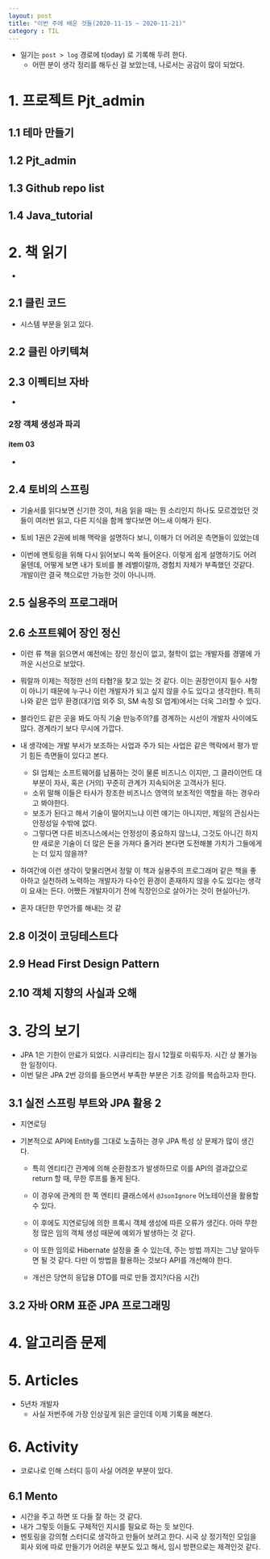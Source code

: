 ```yaml
---
layout: post
title: "이번 주에 배운 것들(2020-11-15 ~ 2020-11-21)"
category : TIL
---
```



- 일기는 `post > log` 경로에 t(oday) 로 기록해 두려 한다.
  - 어떤 분이 생각 정리를 해두신 걸 보았는데, 나로서는 공감이 많이 되었다.




# 1. 프로젝트 Pjt_admin

## 1.1 테마 만들기
## 1.2 Pjt_admin
## 1.3 Github repo list
## 1.4 Java_tutorial



# 2. 책 읽기

- 



## 2.1 클린 코드

- 시스템 부분을 읽고 있다.



## 2.2 클린 아키텍쳐



## 2.3 이펙티브 자바

- 

### 2장 객체 생성과 파괴

#### item 03

- 

## 2.4 토비의 스프링

- 기술서를 읽다보면 신기한 것이, 처음 읽을 때는 뭔 소리인지 하나도 모르겠었던 것들이 여러번 읽고, 다른 지식을 함께 쌓다보면 어느새 이해가 된다.

- 토비 1권은 2권에 비해 맥락을 설명하다 보니, 이해가 더 어려운 측면들이 있었는데

- 이번에 멘토링을 위해 다시 읽어보니 쏙쏙 들어온다. 이렇게 쉽게 설명하기도 어려울텐데, 어떻게 보면 내가 토비를 볼 레벨이랄까, 경험치 자체가 부족했던 것같다. 개발이란 결국 책으로만 가능한 것이 아니니까.

  

  

## 2.5 실용주의 프로그래머
## 2.6 소프트웨어 장인 정신
- 이런 류 책을 읽으면서 예전에는 장인 정신이 없고, 철학이 없는 개발자를 경멸에 가까운 시선으로 보았다.
- 뭐랄까 이제는 적정한 선의 타협?을 찾고 있는 것 같다. 이는 권장안이지 필수 사항이 아니기 때문에 누구나 이런 개발자가 되고 싶지 않을 수도 있다고 생각한다. 특히 나와 같은 업무 환경(대기업 외주 SI, SM 속칭 SI 업계)에서는 더욱 그러할 수 있다.
- 블라인드 같은 곳을 봐도 아직 기술 만능주의?를 경계하는 시선이 개발자 사이에도 많다. 경계라기 보다 무시에 가깝다.
- 내 생각에는 개발 부서가 보조하는 사업과 주가 되는 사업은 같은 맥락에서 평가 받기 힘든 측면들이 있다고 본다.
  - SI 업체는 소프트웨어를 납품하는 것이 물론 비즈니스 이지만, 그 클라이언트 대부분이 자사, 혹은 (거의) 꾸준히 관계가 지속되어온 고객사가 된다.
  - 소위 말해 이들은 타사가 창조한 비즈니스 영역의 보조적인 역할을 하는 경우라고 봐야한다.
  - 보조가 된다고 해서 기술이 떨어지느냐 이런 얘기는 아니지만, 제일의 관심사는 안정성일 수밖에 없다.
  - 그렇다면 다른 비즈니스에서는 안정성이 중요하지 않느냐, 그것도 아니긴 하지만 새로운 기술이 더 많은 돈을 가져다 줄거라 본다면 도전해볼 가치가 그들에게는 더 있지 않을까?

- 하여간에 이런 생각이 맞물리면서 정말 이 책과 실용주의 프로그래머 같은 책을 좋아하고 실천하려 노력하는 개발자가 다수인 환경이 존재하지 않을 수도 있다는 생각이 요새는 든다. 어쨌든 개발자이기 전에 직장인으로 살아가는 것이 현실아닌가.
- 혼자 대단한 무언가를 해내는 것 같



## 2.8 이것이 코딩테스트다
## 2.9 Head First Design Pattern

## 2.10 객체 지향의 사실과 오해



# 3. 강의 보기

- JPA 1은 기한이 만료가 되었다. 시큐리티는 잠시 12월로 미뤄두자. 시간 상 불가능한 일정이다.
- 이번 달은 JPA 2번 강의를 들으면서 부족한 부분은 기초 강의를 복습하고자 한다.



## 3.1 실전 스프링 부트와 JPA 활용 2

- 지연로딩

- 기본적으로 API에 Entity를 그대로 노출하는 경우 JPA 특성 상 문제가 많이 생긴다.

  - 특히 엔티티간 관계에 의해 순환참조가 발생하므로 이를 API의 결과값으로 return 할 때, 무한 루프를 돌게 된다.
  - 이 경우에 관계의 한 쪽 엔티티 클래스에서 `@JsonIgnore` 어노테이션을 활용할 수 있다.
  - 이 후에도 지연로딩에 의한 프록시 객체 생성에 따른 오류가 생긴다. 아마 무한정 많은 임의 객체 생성 때문에 예외가 발생하는 것 같다.
  - 이 또한 임의로 Hibernate 설정을 줄 수 있는데, 주는 방법 까지는 그냥 알아두면 될 것 같다. 다만 이 방법을 활용하는 것보다 API를 개선해야 한다.

  - 개선은 당연히 응답용 DTO를 따로 만들 겠지?(다음 시간)

## 3.2 자바 ORM 표준 JPA 프로그래밍


# 4. 알고리즘 문제



# 5. Articles

- 5년차 개발자
  - 사실 저번주에 가장 인상깊게 읽은 글인데 이제 기록을 해본다.



# 6. Activity

- 코로나로 인해 스터디 등이 사실 어려운 부분이 있다. 

## 6.1 Mento

- 시간을 주고 하면 또 다들 잘 하는 것 같다.
- 내가 그렇듯 이들도 구체적인 지시를 필요로 하는 듯 보인다.
- 멘토링을 강의형 스터디로 생각하고 만들어 보려고 한다. 시국 상 정기적인 모임을 회사 외에 따로 만들기가 어려운 부분도 있고 해서, 임시 방편으로는 제격인것 같다.
